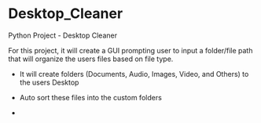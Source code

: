 # Desktop_Cleaner

Python Project - Desktop Cleaner

For this project, it will create a GUI prompting user to input a folder/file path that will organize the users files based on file type.

- It will create folders (Documents, Audio, Images, Video, and Others) to the users Desktop
- Auto sort these files into the custom folders

- 
